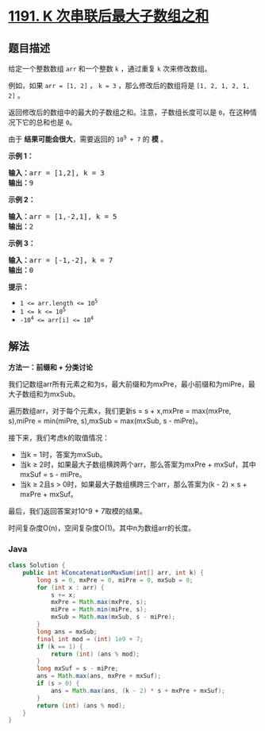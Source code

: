 # [1191. K 次串联后最大子数组之和](https://leetcode.cn/problems/k-concatenation-maximum-sum)

## 题目描述

<p>给定一个整数数组&nbsp;<code>arr</code>&nbsp;和一个整数&nbsp;<code>k</code>&nbsp;，通过重复&nbsp;<code>k</code>&nbsp;次来修改数组。</p>

<p>例如，如果&nbsp;<code>arr = [1, 2]</code>&nbsp;，<meta charset="UTF-8" />&nbsp;<code>k = 3</code>&nbsp;，那么修改后的数组将是 <code>[1, 2, 1, 2, 1, 2]</code> 。</p>

<p>返回修改后的数组中的最大的子数组之和。注意，子数组长度可以是 <code>0</code>，在这种情况下它的总和也是 <code>0</code>。</p>

<p>由于&nbsp;<strong>结果可能会很大</strong>，需要返回的<meta charset="UTF-8" />&nbsp;<code>10<sup>9</sup>&nbsp;+ 7</code>&nbsp;的&nbsp;<strong>模</strong>&nbsp;。</p>

<p><strong>示例 1：</strong></p>

<pre>
<strong>输入：</strong>arr = [1,2], k = 3
<strong>输出：</strong>9
</pre>

<p><strong>示例 2：</strong></p>

<pre>
<strong>输入：</strong>arr = [1,-2,1], k = 5
<strong>输出：</strong>2
</pre>

<p><strong>示例 3：</strong></p>

<pre>
<strong>输入：</strong>arr = [-1,-2], k = 7
<strong>输出：</strong>0
</pre>

<p><strong>提示：</strong></p>
<meta charset="UTF-8" />

<ul>
	<li><code>1 &lt;= arr.length &lt;= 10<sup>5</sup></code></li>
	<li><code>1 &lt;= k &lt;= 10<sup>5</sup></code></li>
	<li><code>-10<sup>4</sup>&nbsp;&lt;= arr[i] &lt;= 10<sup>4</sup></code></li>
</ul>

## 解法

**方法一：前缀和 + 分类讨论**

我们记数组arr所有元素之和为s，最大前缀和为mxPre，最小前缀和为miPre，最大子数组和为mxSub。

遍历数组arr，对于每个元素x，我们更新s = s + x,mxPre = max(mxPre, s),miPre = min(miPre, s),mxSub = max(mxSub, s - miPre)。

接下来，我们考虑k的取值情况：

-   当k = 1时，答案为mxSub。
-   当k ≥ 2时，如果最大子数组横跨两个arr，那么答案为mxPre + mxSuf，其中mxSuf = s - miPre。
-   当k ≥ 2且s > 0时，如果最大子数组横跨三个arr，那么答案为(k - 2) × s + mxPre + mxSuf。

最后，我们返回答案对10^9 + 7取模的结果。

时间复杂度O(n)，空间复杂度O(1)。其中n为数组arr的长度。

### **Java**

```java
class Solution {
    public int kConcatenationMaxSum(int[] arr, int k) {
        long s = 0, mxPre = 0, miPre = 0, mxSub = 0;
        for (int x : arr) {
            s += x;
            mxPre = Math.max(mxPre, s);
            miPre = Math.min(miPre, s);
            mxSub = Math.max(mxSub, s - miPre);
        }
        long ans = mxSub;
        final int mod = (int) 1e9 + 7;
        if (k == 1) {
            return (int) (ans % mod);
        }
        long mxSuf = s - miPre;
        ans = Math.max(ans, mxPre + mxSuf);
        if (s > 0) {
            ans = Math.max(ans, (k - 2) * s + mxPre + mxSuf);
        }
        return (int) (ans % mod);
    }
}
```
